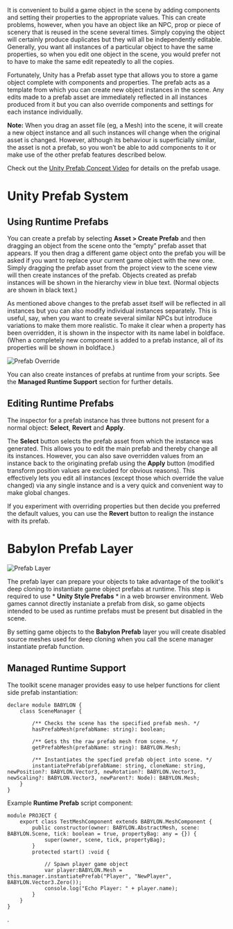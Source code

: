 It is convenient to build a game object in the scene by adding components and setting their properties to the appropriate values. This can create problems, however, when you have an object like an NPC, prop or piece of scenery that is reused in the scene several times. Simply copying the object will certainly produce duplicates but they will all be independently editable. Generally, you want all instances of a particular object to have the same properties, so when you edit one object in the scene, you would prefer not to have to make the same edit repeatedly to all the copies.

Fortunately, Unity has a Prefab asset type that allows you to store a game object complete with components and properties. The prefab acts as a template from which you can create new object instances in the scene. Any edits made to a prefab asset are immediately reflected in all instances produced from it but you can also override components and settings for each instance individually.

**Note:** When you drag an asset file (eg, a Mesh) into the scene, it will create a new object instance and all such instances will change when the original asset is changed. However, although its behaviour is superficially similar, the asset is not a prefab, so you won’t be able to add components to it or make use of the other prefab features described below.

Check out the [Unity Prefab Concept Video](https://unity3d.com/learn/tutorials/topics/interface-essentials/prefabs-concept-usage) for details on the prefab usage.


# Unity Prefab System

## Using Runtime Prefabs

You can create a prefab by selecting **Asset > Create Prefab** and then dragging an object from the scene onto the “empty” prefab asset that appears. If you then drag a different game object onto the prefab you will be asked if you want to replace your current game object with the new one. Simply dragging the prefab asset from the project view to the scene view will then create instances of the prefab. Objects created as prefab instances will be shown in the hierarchy view in blue text. (Normal objects are shown in black text.)

As mentioned above changes to the prefab asset itself will be reflected in all instances but you can also modify individual instances separately. This is useful, say, when you want to create several similar NPCs but introduce variations to make them more realistic. To make it clear when a property has been overridden, it is shown in the inspector with its name label in boldface. (When a completely new component is added to a prefab instance, all of its properties will be shown in boldface.)

![Prefab Override](https://docs.unity3d.com/uploads/Main/PrefabWithOverride.png)

You can also create instances of prefabs at runtime from your scripts. See the **Managed Runtime Support** section for further details.

## Editing Runtime Prefabs

The inspector for a prefab instance has three buttons not present for a normal object: **Select**, **Revert** and **Apply**.

The **Select** button selects the prefab asset from which the instance was generated. This allows you to edit the main prefab and thereby change all its instances. However, you can also save overridden values from an instance back to the originating prefab using the **Apply** button (modified transform position values are excluded for obvious reasons). This effectively lets you edit all instances (except those which override the value changed) via any single instance and is a very quick and convenient way to make global changes. 

If you experiment with overriding properties but then decide you preferred the default values, you can use the **Revert** button to realign the instance with its prefab.


# Babylon Prefab Layer

![Prefab Layer](/img/exporters/unity/prefablayer.jpg)

The prefab layer can prepare your objects to take advantage of the toolkit's deep cloning to instantiate game object prefabs at runtime. This step is required to use * **Unity Style Prefabs** * in a web browser environment. Web games cannot directly instaniate a prefab from disk, so game objects intended to be used as runtime prefabs must be present but disabled in the scene. 

By setting game objects to the **Babylon Prefab** layer you will create disabled source meshes used for deep cloning when you call the scene manager instantiate prefab function.

## Managed Runtime Support

The toolkit scene manager provides easy to use helper functions for client side prefab instantiation:

    declare module BABYLON {
        class SceneManager {

            /** Checks the scene has the specified prefab mesh. */
            hasPrefabMesh(prefabName: string): boolean;

            /** Gets ths the raw prefab mesh from scene. */
            getPrefabMesh(prefabName: string): BABYLON.Mesh;
            
            /** Instantiates the specfied prefab object into scene. */
            instantiatePrefab(prefabName: string, cloneName: string, newPosition?: BABYLON.Vector3, newRotation?: BABYLON.Vector3, newScaling?: BABYLON.Vector3, newParent?: Node): BABYLON.Mesh;
        }
    }

Example **Runtime Prefab** script component:

    module PROJECT {
        export class TestMeshComponent extends BABYLON.MeshComponent {
            public constructor(owner: BABYLON.AbstractMesh, scene: BABYLON.Scene, tick: boolean = true, propertyBag: any = {}) {
                super(owner, scene, tick, propertyBag);
            }
            protected start() :void {
                
                // Spawn player game object
                var player:BABYLON.Mesh = this.manager.instantiatePrefab("Player", "NewPlayer", BABYLON.Vector3.Zero());
                console.log("Echo Player: " + player.name);
            }
        }
    }

.